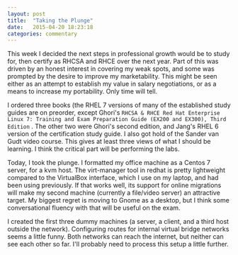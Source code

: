 ```yaml
---
layout: post
title:  "Taking the Plunge"
date:   2015-04-20 18:23:18
categories: commentary
---
```


This week I decided the next steps in professional growth would be to study for, then certify as RHCSA and RHCE over the next year.
Part of this was driven by an honest interest in covering my weak spots, and some was prompted by the desire to improve my marketability.
This might be seen either as an attempt to establish my value in salary negotiations, or as a means to increase my portability.
Only time will tell.

I ordered three books (the RHEL 7 versions of many of the established study guides are on preorder, except
Ghori's `RHCSA & RHCE Red Hat Enterprise Linux 7: Training and Exam Preparation Guide (EX200 and EX300), Third Edition` .
The other two were Ghori's second edition, and Jang's RHEL 6 version of the certification study guide.
I also got hold of the Sander van Gudt video course. This gives at least three views of what I should be learning.
I think the critical part will be performing the labs.

Today, I took the plunge. I formatted my office machine as a Centos 7 server, for a kvm host.
The virt-manager tool in redhat is pretty lightweight compared to the VirtualBox interface, which I use
on my laptop, and had been using previously. If that works well, its support for online migrations
will make my second machine (currently a file/video server) an attractive target. My biggest regret is moving to
Gnome as a desktop, but I think some conversational fluency with that will be useful on the exam.

I created the first three dummy machines (a server, a client, and a third host outside the network).
Configuring routes for internal virtual bridge networks seems a little funny. Both networks can reach the internet,
but neither can see each other so far. I'll probably need to process this setup a little further.